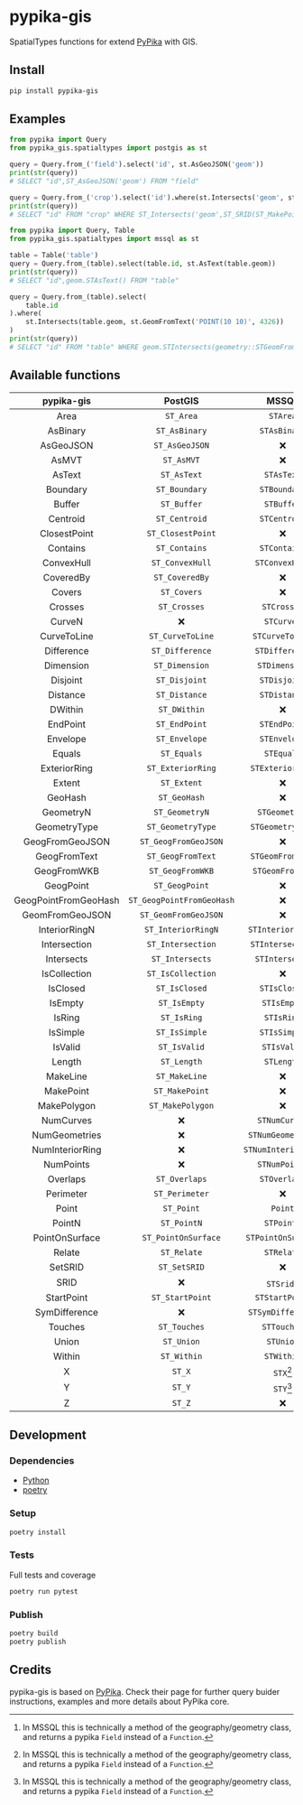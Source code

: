 # pypika-gis

SpatialTypes functions for extend [PyPika](https://github.com/kayak/pypika) with GIS.

## Install

```bash
pip install pypika-gis
```

## Examples

```python
from pypika import Query
from pypika_gis.spatialtypes import postgis as st

query = Query.from_('field').select('id', st.AsGeoJSON('geom'))
print(str(query))
# SELECT "id",ST_AsGeoJSON('geom') FROM "field"

query = Query.from_('crop').select('id').where(st.Intersects('geom', st.SetSRID(st.MakePoint(10, 5), 4326)))
print(str(query))
# SELECT "id" FROM "crop" WHERE ST_Intersects('geom',ST_SRID(ST_MakePoint(10,5),4326))
```

```python
from pypika import Query, Table
from pypika_gis.spatialtypes import mssql as st

table = Table('table')
query = Query.from_(table).select(table.id, st.AsText(table.geom))
print(str(query))
# SELECT "id",geom.STAsText() FROM "table"

query = Query.from_(table).select(
    table.id
).where(
    st.Intersects(table.geom, st.GeomFromText('POINT(10 10)', 4326))
)
print(str(query))
# SELECT "id" FROM "table" WHERE geom.STIntersects(geometry::STGeomFromText('POINT(10 10)',4326))
```

## Available functions

| pypika-gis | PostGIS | MSSQL |
|:----------:|:-------:|:-----:|
| Area | `ST_Area` | `STArea` |
| AsBinary | `ST_AsBinary` | `STAsBinary` |
| AsGeoJSON | `ST_AsGeoJSON` | ❌ |
| AsMVT | `ST_AsMVT` | ❌ |
| AsText | `ST_AsText` | `STAsText` |
| Boundary | `ST_Boundary` | `STBoundary` |
| Buffer | `ST_Buffer` | `STBuffer` |
| Centroid | `ST_Centroid` | `STCentroid` |
| ClosestPoint | `ST_ClosestPoint` | ❌ |
| Contains | `ST_Contains` | `STContains` |
| ConvexHull | `ST_ConvexHull` | `STConvexHull` |
| CoveredBy | `ST_CoveredBy` | ❌ |
| Covers | `ST_Covers` | ❌ |
| Crosses | `ST_Crosses` | `STCrosses` |
| CurveN | ❌ | `STCurveN` |
| CurveToLine | `ST_CurveToLine` | `STCurveToLine` |
| Difference | `ST_Difference` | `STDifference` |
| Dimension | `ST_Dimension` | `STDimension` |
| Disjoint | `ST_Disjoint` | `STDisjoint` |
| Distance | `ST_Distance` | `STDistance` |
| DWithin | `ST_DWithin` | ❌ |
| EndPoint | `ST_EndPoint` | `STEndPoint` |
| Envelope | `ST_Envelope` | `STEnvelope` |
| Equals | `ST_Equals` | `STEquals` |
| ExteriorRing | `ST_ExteriorRing` | `STExteriorRing` |
| Extent | `ST_Extent` | ❌ |
| GeoHash | `ST_GeoHash` | ❌ |
| GeometryN | `ST_GeometryN` | `STGeometryN` |
| GeometryType | `ST_GeometryType` | `STGeometryType` |
| GeogFromGeoJSON | `ST_GeogFromGeoJSON` | ❌ |
| GeogFromText | `ST_GeogFromText` | `STGeomFromText` |
| GeogFromWKB | `ST_GeogFromWKB` | `STGeomFromWKB` |
| GeogPoint | `ST_GeogPoint` | ❌ |
| GeogPointFromGeoHash | `ST_GeogPointFromGeoHash` | ❌ |
| GeomFromGeoJSON | `ST_GeomFromGeoJSON` | ❌ |
| InteriorRingN | `ST_InteriorRingN` | `STInteriorRingN` |
| Intersection | `ST_Intersection` | `STIntersection` |
| Intersects | `ST_Intersects` | `STIntersects` |
| IsCollection | `ST_IsCollection` | ❌ |
| IsClosed | `ST_IsClosed` | `STIsClosed` |
| IsEmpty | `ST_IsEmpty` | `STIsEmpty` |
| IsRing | `ST_IsRing` | `STIsRing` |
| IsSimple | `ST_IsSimple` | `STIsSimple` |
| IsValid | `ST_IsValid` | `STIsValid` |
| Length | `ST_Length` | `STLength` |
| MakeLine | `ST_MakeLine` | ❌ |
| MakePoint | `ST_MakePoint` | ❌ |
| MakePolygon | `ST_MakePolygon` | ❌ |
| NumCurves | ❌ | `STNumCurves` |
| NumGeometries | ❌ | `STNumGeometries` |
| NumInteriorRing | ❌ | `STNumInteriorRing` |
| NumPoints | ❌ | `STNumPoints` |
| Overlaps | `ST_Overlaps` | `STOverlaps` |
| Perimeter | `ST_Perimeter` | ❌ |
| Point | `ST_Point` | `Point` |
| PointN | `ST_PointN` | `STPointN` |
| PointOnSurface | `ST_PointOnSurface` | `STPointOnSurface` |
| Relate | `ST_Relate` | `STRelate` |
| SetSRID | `ST_SetSRID` | ❌ |
| SRID | ❌ | `STSrid`[^1] |
| StartPoint | `ST_StartPoint` | `STStartPoint` |
| SymDifference | ❌ | `STSymDifference` |
| Touches | `ST_Touches` | `STTouches` |
| Union | `ST_Union` | `STUnion` |
| Within | `ST_Within` | `STWithin` |
| X | `ST_X` | `STX`[^1] |
| Y | `ST_Y` | `STY`[^1] |
| Z | `ST_Z` | ❌ |

[^1]: In MSSQL this is technically a method of the geography/geometry class, and returns a pypika `Field` instead of a `Function`.

## Development

### Dependencies

- [Python](https://www.python.org/downloads/)
- [poetry](https://poetry.eustace.io/)

### Setup

```bash
poetry install
```

### Tests

Full tests and coverage

```bash
poetry run pytest
```

### Publish

```bash
poetry build
poetry publish
```

## Credits

pypika-gis is based on [PyPika](https://github.com/kayak/pypika). Check their page for further query buider instructions, examples and more details about PyPika core.
